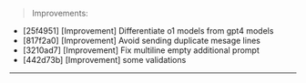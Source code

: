 > Improvements:
- [25f4951] [Improvement] Differentiate o1 models from gpt4 models
- [817f2a0] [Improvement] Avoid sending duplicate mesage lines
- [3210ad7] [Improvement] Fix multiline empty additional prompt
- [442d73b] [Improvement] some validations


---
